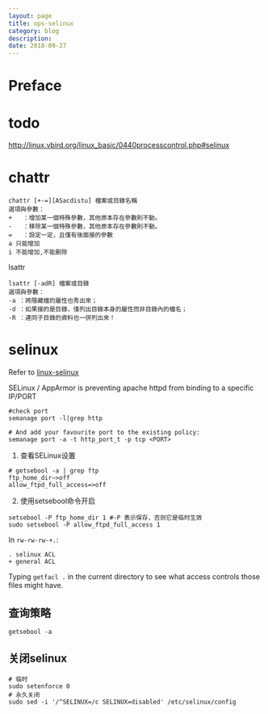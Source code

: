 ```yaml
---
layout: page
title: ops-selinux
category: blog
description: 
date: 2018-09-27
---
```

# Preface


# todo
http://linux.vbird.org/linux_basic/0440processcontrol.php#selinux

# chattr

	chattr [+-=][ASacdistu] 檔案或目錄名稱
	選項與參數：
	+   ：增加某一個特殊參數，其他原本存在參數則不動。
	-   ：移除某一個特殊參數，其他原本存在參數則不動。
	=   ：設定一定，且僅有後面接的參數
	a 只能增加
	i 不能增加,不能删除

lsattr 
	
	lsattr [-adR] 檔案或目錄
	選項與參數：
	-a ：將隱藏檔的屬性也秀出來；
	-d ：如果接的是目錄，僅列出目錄本身的屬性而非目錄內的檔名；
	-R ：連同子目錄的資料也一併列出來！ 

# selinux
Refer to [linux-selinux](/p/linux-selinux)

SELinux / AppArmor is preventing apache httpd from binding to a specific IP/PORT

	#check port
	semanage port -l|grep http

	# And add your favourite port to the existing policy:
	semanage port -a -t http_port_t -p tcp <PORT>

1.   查看SELinux设置

	# getsebool -a | grep ftp
	ftp_home_dir–>off
	allow_ftpd_full_access=>off

2.   使用setsebool命令开启

	setsebool -P ftp_home_dir 1 #-P 表示保存，否则它是临时生效
	sudo setsebool -P allow_ftpd_full_access 1

In `rw-rw-rw-+.`:

	. selinux ACL
	+ general ACL

Typing `getfacl .` in the current directory to see what access controls those files might have.

## 查询策略

	getsebool -a 

## 关闭selinux

	# 临时
	sudo setenforce 0
	# 永久关闭
	sudo sed -i '/^SELINUX=/c SELINUX=disabled' /etc/selinux/config
